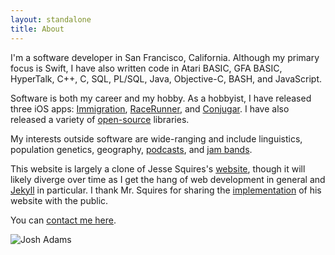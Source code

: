 ```yaml
---
layout: standalone
title: About
---
```


I'm a software developer in San Francisco, California. Although my primary focus is Swift, I have also written code in Atari BASIC, GFA BASIC, HyperTalk, C++, C, SQL, PL/SQL, Java, Objective-C, BASH, and JavaScript.

Software is both my career and my hobby. As a hobbyist, I have released three iOS apps: [Immigration](https://itunes.apple.com/us/app/immigration/id777319358), [RaceRunner](https://itunes.apple.com/us/app/racerunner-run-tracking-app/id1065017082), and [Conjugar](https://itunes.apple.com/us/app/conjugar/id1236500467). I have also released a variety of [open-source](https://github.com/vermont42) libraries.

My interests outside software are wide-ranging and include linguistics, population genetics, geography, [podcasts](https://github.com/vermont42/Podcasts), and [jam bands](https://www.youtube.com/watch?v=RHT7Kr_50Uo).

This website is largely a clone of Jesse Squires's [website](https://www.jessesquires.com), though it will likely diverge over time as I get the hang of web development in general and [Jekyll](https://jekyllrb.com) in particular. I thank Mr. Squires for sharing the [implementation](https://github.com/jessesquires/jessesquires.com) of his website with the public.

You can [contact me here](/contact).

<div class="col-xs-12 col-xs-offset-0 col-sm-8 col-sm-offset-2 col-md-6 col-md-offset-3">
<img class="img-thumbnail img-responsive center" src="{{ site.author.avatar }}" title="Josh Adams" alt="Josh Adams"/>
</div>

